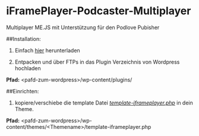 # iFramePlayer-Podcaster-Multiplayer
Multiplayer ME.JS mit Unterstützung für den Podlove Pubisher

##Installation:
1. Einfach <a href="https://github.com/Wikibyte/iFramePlayer-Podcaster-Multiplayer/archive/master.zip">hier</a> herunterladen


2. Entpacken und über FTPs in das Plugin Verzeichnis von Wordpress hochladen

__Pfad:__ &lt;pafd-zum-wordpress>/wp-content/plugins/

##Einrichten:
1. kopiere/verschiebe die template Datei *<a href="https://github.com/Wikibyte/iFramePlayer-Podcaster-Multiplayer/blob/master/template-iframeplayer.php">template-iframeplayer.php</a>* in dein Theme.

__Pfad:__ &lt;pafd-zum-wordpress>/wp-content/themes/&lt;Themename>/template-iframeplayer.php
